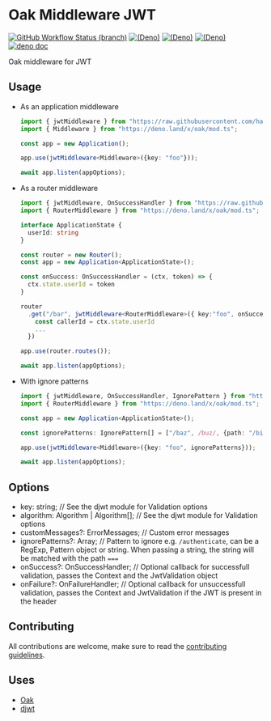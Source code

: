# Oak Middleware JWT

[![GitHub Workflow Status (branch)](https://img.shields.io/github/workflow/status/halvardssm/oak-middleware-jwt/CI/master?style=flat-square&logo=github)](https://github.com/halvardssm/oak-middleware-jwt/actions?query=branch%3Amaster+workflow%3ACI)
[![(Deno)](https://img.shields.io/badge/deno-v1.4.6-green.svg?style=flat-square&logo=deno)](https://deno.land)
[![(Deno)](https://img.shields.io/badge/oak-v6.3.1-orange.svg?style=flat-square&logo=deno)](https://github.com/oakserver/oak)
[![(Deno)](https://img.shields.io/badge/djwt-v1.7-orange.svg?style=flat-square&logo=deno)](https://github.com/oakserver/oak)
[![deno doc](https://img.shields.io/badge/deno-doc-blue.svg?style=flat-square&logo=deno)](https://doc.deno.land/https/raw.githubusercontent.com/halvardssm/oak-middleware-jwt/master/mod.ts)

Oak middleware for JWT

## Usage

* As an application middleware

  ```ts
  import { jwtMiddleware } from "https://raw.githubusercontent.com/halvardssm/oak-middleware-jwt/master/mod.ts"
  import { Middleware } from "https://deno.land/x/oak/mod.ts";

  const app = new Application();
  
  app.use(jwtMiddleware<Middleware>({key: "foo"}));
  
  await app.listen(appOptions);
  ```

* As a router middleware

  ```ts
  import { jwtMiddleware, OnSuccessHandler } from "https://raw.githubusercontent.com/halvardssm/oak-middleware-jwt/master/mod.ts"
  import { RouterMiddleware } from "https://deno.land/x/oak/mod.ts";
  
  interface ApplicationState {
    userId: string
  }
  
  const router = new Router();
  const app = new Application<ApplicationState>();
  
  const onSuccess: OnSuccessHandler = (ctx, token) => {
    ctx.state.userId = token
  }
  
  router
    .get("/bar", jwtMiddleware<RouterMiddleware>({ key:"foo", onSuccess }), async (ctx) => {
      const callerId = ctx.state.userId
      ...
    })
  
  app.use(router.routes());
  
  await app.listen(appOptions);
  ```

* With ignore patterns

  ```ts
  import { jwtMiddleware, OnSuccessHandler, IgnorePattern } from "https://raw.githubusercontent.com/halvardssm/oak-middleware-jwt/master/mod.ts"
  import { RouterMiddleware } from "https://deno.land/x/oak/mod.ts";
  
  const app = new Application<ApplicationState>();
  
  const ignorePatterns: IgnorePattern[] = ["/baz", /buz/, {path: "/biz", methods: ["GET"]}]

  app.use(jwtMiddleware<Middleware>({key: "foo", ignorePatterns}));
  
  await app.listen(appOptions);
  ```

## Options

* key: string; // See the djwt module for Validation options
* algorithm: Algorithm | Algorithm[]; // See the djwt module for Validation options
* customMessages?: ErrorMessages; // Custom error messages
* ignorePatterns?: Array<IgnorePattern>; // Pattern to ignore e.g. `/authenticate`, can be a RegExp, Pattern object or string. When passing a string, the string will be matched with the path `===`
* onSuccess?: OnSuccessHandler; // Optional callback for successfull validation, passes the Context and the JwtValidation object
* onFailure?: OnFailureHandler; // Optional callback for unsuccessfull validation, passes the Context and JwtValidation if the JWT is present in the header

## Contributing

All contributions are welcome, make sure to read the [contributing guidelines](./.github/CONTRIBUTING.md).

## Uses

* [Oak](https://deno.land/x/oak/)
* [djwt](https://deno.land/x/djwt)
